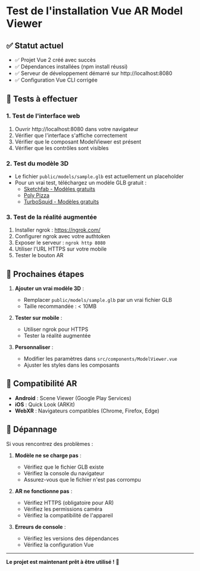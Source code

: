 # Test de l'installation Vue AR Model Viewer

## ✅ Statut actuel

- ✅ Projet Vue 2 créé avec succès
- ✅ Dépendances installées (npm install réussi)
- ✅ Serveur de développement démarré sur http://localhost:8080
- ✅ Configuration Vue CLI corrigée

## 🧪 Tests à effectuer

### 1. Test de l'interface web
1. Ouvrir http://localhost:8080 dans votre navigateur
2. Vérifier que l'interface s'affiche correctement
3. Vérifier que le composant ModelViewer est présent
4. Vérifier que les contrôles sont visibles

### 2. Test du modèle 3D
- Le fichier `public/models/sample.glb` est actuellement un placeholder
- Pour un vrai test, téléchargez un modèle GLB gratuit :
  - [Sketchfab - Modèles gratuits](https://sketchfab.com/features/free-3d-models)
  - [Poly Pizza](https://poly.pizza/)
  - [TurboSquid - Modèles gratuits](https://www.turbosquid.com/Search/3D-Models/free)

### 3. Test de la réalité augmentée
1. Installer ngrok : https://ngrok.com/
2. Configurer ngrok avec votre authtoken
3. Exposer le serveur : `ngrok http 8080`
4. Utiliser l'URL HTTPS sur votre mobile
5. Tester le bouton AR

## 🔧 Prochaines étapes

1. **Ajouter un vrai modèle 3D** :
   - Remplacer `public/models/sample.glb` par un vrai fichier GLB
   - Taille recommandée : < 10MB

2. **Tester sur mobile** :
   - Utiliser ngrok pour HTTPS
   - Tester la réalité augmentée

3. **Personnaliser** :
   - Modifier les paramètres dans `src/components/ModelViewer.vue`
   - Ajuster les styles dans les composants

## 📱 Compatibilité AR

- **Android** : Scene Viewer (Google Play Services)
- **iOS** : Quick Look (ARKit)
- **WebXR** : Navigateurs compatibles (Chrome, Firefox, Edge)

## 🐛 Dépannage

Si vous rencontrez des problèmes :

1. **Modèle ne se charge pas** :
   - Vérifiez que le fichier GLB existe
   - Vérifiez la console du navigateur
   - Assurez-vous que le fichier n'est pas corrompu

2. **AR ne fonctionne pas** :
   - Vérifiez HTTPS (obligatoire pour AR)
   - Vérifiez les permissions caméra
   - Vérifiez la compatibilité de l'appareil

3. **Erreurs de console** :
   - Vérifiez les versions des dépendances
   - Vérifiez la configuration Vue

---

**Le projet est maintenant prêt à être utilisé !** 🎉 